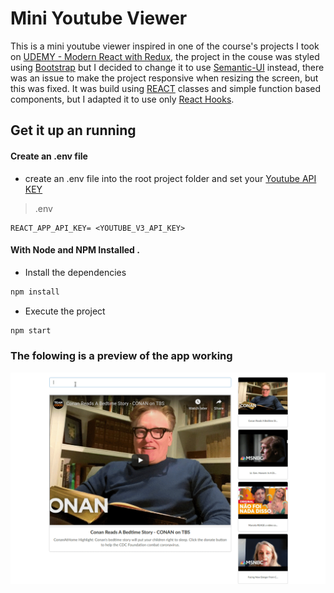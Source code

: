 # Mini Youtube Viewer

This is a mini youtube viewer inspired in one of the course's projects I took on [UDEMY - Modern React with Redux](https://www.udemy.com/course/react-redux/), the project in the couse was styled using [Bootstrap](https://getbootstrap.com/) but I decided to change it to use [Semantic-UI](https://semantic-ui.com/) instead, there was an issue to make the project responsive when resizing the screen, but this was fixed. It was build using [REACT](https://reactjs.org/) classes and simple function based components, but I adapted it to use only [React Hooks](https://reactjs.org/docs/hooks-intro.html).

## Get it up an running

#### Create an .env file

- create an .env file into the root project folder and set your [Youtube API KEY](https://developers.google.com/youtube/v3/getting-started)

> .env

```
REACT_APP_API_KEY= <YOUTUBE_V3_API_KEY>
```

#### With Node and NPM Installed .

- Install the dependencies

```bash
npm install
```

- Execute the project
```bash
npm start
```


### The folowing is a preview of the app working


![map_sample](resources/miniyoutubeviewer.gif)
